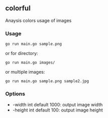 ## colorful

Anaysis colors usage of images

### Usage

    go run main.go sample.png

or for directory:

    go run main.go images/

or multiple images:
    
    go run main.go sample.png sample2.jpg

### Options

+ -width int default 1000: output image width
+ -height int default 100: output image height
